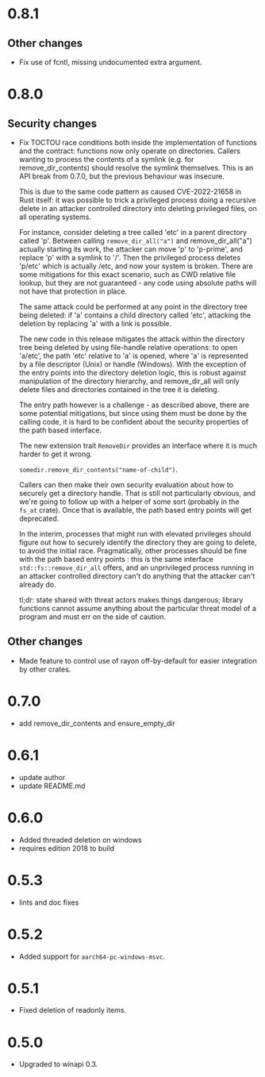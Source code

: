 # 0.8.1

## Other changes

- Fix use of fcntl, missing undocumented extra argument.

# 0.8.0

## Security changes

- Fix TOCTOU race conditions both inside the implementation of functions and the
  contract: functions now only operate on directories. Callers wanting to
  process the contents of a symlink (e.g. for remove_dir_contents) should
  resolve the symlink themselves. This is an API break from 0.7.0, but the previous behaviour was insecure.

  This is due to the same code pattern as caused CVE-2022-21658 in Rust itself:
  it was possible to trick a privileged process doing a recursive delete in an
  attacker controlled directory into deleting privileged files, on all operating
  systems.

  For instance, consider deleting a tree called 'etc' in a parent directory
  called 'p'. Between calling `remove_dir_all("a")` and remove_dir_all("a")
  actually starting its work, the attacker can move 'p' to 'p-prime', and
  replace 'p' with a symlink to '/'. Then the privileged process deletes 'p/etc'
  which is actually /etc, and now your system is broken. There are some
  mitigations for this exact scenario, such as CWD relative file lookup, but
  they are not guaranteed - any code using absolute paths will not have that
  protection in place.

  The same attack could be performed at any point in the directory tree being
  deleted: if 'a' contains a child directory called 'etc', attacking the
  deletion by replacing 'a' with a link is possible.

  The new code in this release mitigates the attack within the directory tree
  being deleted by using file-handle relative operations: to open 'a/etc', the
  path 'etc' relative to 'a' is opened, where 'a' is represented by a file
  descriptor (Unix) or handle (Windows). With the exception of the entry points
  into the directory deletion logic, this is robust against manipulation of the
  directory hierarchy, and remove_dir_all will only delete files and directories
  contained in the tree it is deleting.

  The entry path however is a challenge - as described above, there are some
  potential mitigations, but since using them must be done by the calling code,
  it is hard to be confident about the security properties of the path based
  interface.

  The new extension trait `RemoveDir` provides an interface where it is much
  harder to get it wrong.

  `somedir.remove_dir_contents("name-of-child")`.

  Callers can then make their own security evaluation about how to securely get
  a directory handle. That is still not particularly obvious, and we're going to
  follow up with a helper of some sort (probably in the `fs_at` crate). Once
  that is available, the path based entry points will get deprecated.

  In the interim, processes that might run with elevated privileges should
  figure out how to securely identify the directory they are going to delete, to
  avoid the initial race. Pragmatically, other processes should be fine with the
  path based entry points : this is the same interface `std::fs::remove_dir_all`
  offers, and an unprivileged process running in an attacker controlled
  directory can't do anything that the attacker can't already do.

  tl;dr: state shared with threat actors makes things dangerous; library
  functions cannot assume anything about the particular threat model of a
  program and must err on the side of caution.

## Other changes

- Made feature to control use of rayon off-by-default for easier integration by
  other crates.

# 0.7.0

- add remove_dir_contents and ensure_empty_dir

# 0.6.1

- update author
- update README.md

# 0.6.0

- Added threaded deletion on windows
- requires edition 2018 to build

# 0.5.3

- lints and doc fixes

# 0.5.2

- Added support for `aarch64-pc-windows-msvc`.

# 0.5.1

- Fixed deletion of readonly items.

# 0.5.0

- Upgraded to winapi 0.3.
